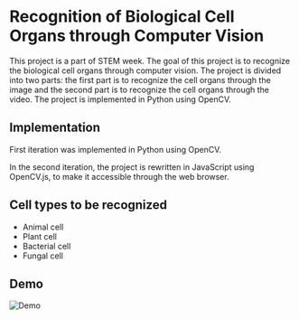 Recognition of Biological Cell Organs through Computer Vision
============================================================

This project is a part of STEM week. The goal of this project is to recognize the biological cell organs through computer vision. The project is divided into two parts: the first part is to recognize the cell organs through the image and the second part is to recognize the cell organs through the video. The project is implemented in Python using OpenCV.

## Implementation

First iteration was implemented in Python using OpenCV.

In the second iteration, the project is rewritten in JavaScript using OpenCV.js, to make it accessible through the web browser.

## Cell types to be recognized

- Animal cell
- Plant cell
- Bacterial cell
- Fungal cell

## Demo

![Demo](demo.gif)
